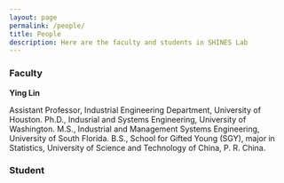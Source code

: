 ```yaml
---
layout: page
permalink: /people/
title: People
description: Here are the faculty and students in SHINES Lab
---
```


### **Faculty**

**Ying Lin**

Assistant Professor, Industrial Engineering Department, University of Houston. 
Ph.D., Indusrial and Systems Engineering, University of Washington. 
M.S., Industrial and Management Systems Engineering, University of South Florida. 
B.S., School for Gifted Young (SGY), major in Statistics, University of Science and Technology of China, P. R. China. 


### Student
